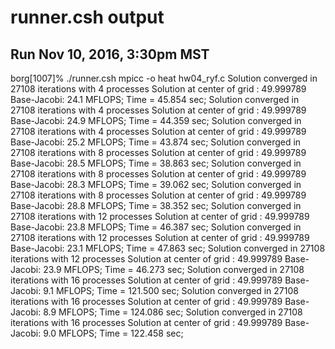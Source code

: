 # runner.csh output
## Run Nov 10, 2016, 3:30pm MST

borg[1007]% ./runner.csh
mpicc -o heat hw04_ryf.c
Solution converged in  27108 iterations with 4 processes
Solution at center of grid : 49.999789
Base-Jacobi: 24.1 MFLOPS; Time = 45.854 sec;
Solution converged in  27108 iterations with 4 processes
Solution at center of grid : 49.999789
Base-Jacobi: 24.9 MFLOPS; Time = 44.359 sec;
Solution converged in  27108 iterations with 4 processes
Solution at center of grid : 49.999789
Base-Jacobi: 25.2 MFLOPS; Time = 43.874 sec;
Solution converged in  27108 iterations with 8 processes
Solution at center of grid : 49.999789
Base-Jacobi: 28.5 MFLOPS; Time = 38.863 sec;
Solution converged in  27108 iterations with 8 processes
Solution at center of grid : 49.999789
Base-Jacobi: 28.3 MFLOPS; Time = 39.062 sec;
Solution converged in  27108 iterations with 8 processes
Solution at center of grid : 49.999789
Base-Jacobi: 28.8 MFLOPS; Time = 38.352 sec;
Solution converged in  27108 iterations with 12 processes
Solution at center of grid : 49.999789
Base-Jacobi: 23.8 MFLOPS; Time = 46.387 sec;
Solution converged in  27108 iterations with 12 processes
Solution at center of grid : 49.999789
Base-Jacobi: 23.1 MFLOPS; Time = 47.863 sec;
Solution converged in  27108 iterations with 12 processes
Solution at center of grid : 49.999789
Base-Jacobi: 23.9 MFLOPS; Time = 46.273 sec;
Solution converged in  27108 iterations with 16 processes
Solution at center of grid : 49.999789
Base-Jacobi: 9.1 MFLOPS; Time = 121.500 sec;
Solution converged in  27108 iterations with 16 processes
Solution at center of grid : 49.999789
Base-Jacobi: 8.9 MFLOPS; Time = 124.086 sec;
Solution converged in  27108 iterations with 16 processes
Solution at center of grid : 49.999789
Base-Jacobi: 9.0 MFLOPS; Time = 122.458 sec;